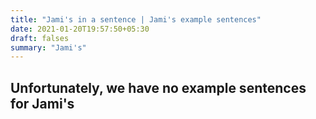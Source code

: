 ```yaml
---
title: "Jami's in a sentence | Jami's example sentences"
date: 2021-01-20T19:57:50+05:30
draft: falses
summary: "Jami's"
---
```

## Unfortunately, we have no example sentences for Jami's                 
